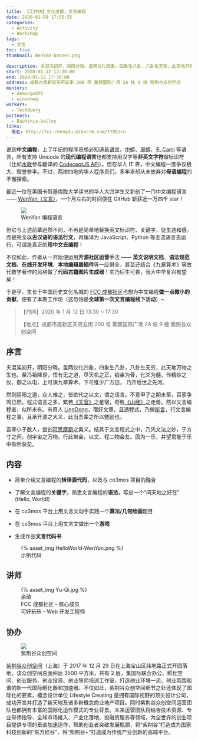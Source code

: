```yaml
---
title: 【工作坊】文化成都，文言编程
date: 2020-01-09 17:55:55
categories:
  - Activity
  - Workshop
tags:
  - 文言
toc: true
thumbnail: WenYan-banner.png

description: 夫混沌初开，阴阳分晓。盖两仪化四象，四象生八卦，八卦生无穷，此天地万物之生也。至冯祖降世，悟有无之道，尽天机之正，锻金为骨，化爻为髓，作精妙之仪，御之以电，上可演九章算术，下可推少广方田，乃开后世之先河。
start: 2020-01-12 13:30:00
end: 2020-01-12 17:30:00
address: 成都市高新区天府五街 200 号 菁蓉国际广场 2A 栋 9 楼 紫荆谷众创空间
mentors:
  - demongodYY
  - winsonwq
workers:
  - TechQuery
partners:
  - Bauhinia-Valley
links:
  报名: http://fcc-chengdu.mikecrm.com/tY0BJru
---
```


说到**中文编程**，上了年纪的程序员想必知道[易语言][1]、[中蟒][2]、[周蟒][3]、[孔 Caml][4] 等语言，所有支持 Unicode 的**现代编程语言**也都支持用汉字等**非英文字符**做标识符（比如[水歌][5]参与翻译的 [CodeceptJS API][6]）。但在华人 IT 界，中文编程一直争议极大、毁誉参半。不过，两岸四地的华人程序员们，多年来却从未放弃对**母语编程**的不懈探索。

最近一位在美国卡耐基梅陇大学读书的华人大四学生又新创了一门中文编程语言 —— [WenYan（文言）][7]，一个月左右的时间便在 GitHub 斩获近一万四千 star！

<figure>
    <img src="https://github.com/LingDong-/wenyan-lang/raw/master/screenshots/logo.png">
    <figcaption>WenYan 编程语言</figcaption>
</figure>

但它与上述前辈迥然不同，不再是简单地替换英文标识符、关键字，徒生违和感，而是完全**以古汉语的语法行文**，再编译为 JavaScript、Python 等主流语言去运行，可谓是真正的**用中文去编程**！

不仅如此，作者从一开始便运用**开源社区运营**手法 —— **英文说明文档**、**语法规范文档**、**在线开发环境**、**本地编辑器插件**等一应俱全，甚至还结合《九章算术》等古代数学著作的风格做了**代码古籍图片生成器**！实乃后生可畏，我大中华复兴有望矣！

于是乎，生长于中国历史文化名城的 [FCC 成都社区][8]也想为中文编程**做一点微小的贡献**，便有了本期工作坊（这恐怕是**全球第一次文言编程线下活动**）~

> 【时间】2020 年 1 月 12 日 13:30 ~ 17:30
>
> 【地点】成都市高新区天府五街 200 号 菁蓉国际广场 2A 栋 9 楼 紫荆谷众创空间

<!-- more -->

## 序言

夫混沌初开，阴阳分晓。盖两仪化四象，四象生八卦，八卦生无穷，此天地万物之生也。至冯祖降世，悟有无之道，尽天机之正，锻金为骨，化爻为髓，作精妙之仪，御之以电，上可演九章算术，下可推少广方田， 乃开后世之先河。

然则阴阳之道，众人难之，皆欲代之以文，谓之语言。不意甲子之期未至，百家争鸣已然，程式语言之多，繁若[《天官》](https://ctext.org/shiji/tian-guan-shu/zh)之星宿，奇胜[《山经》](https://en.wikipedia.org/wiki/Classic_of_Mountains_and_Seas)之走兽。然以文言编程者，似所未有。有奇人 [LingDong](https://github.com/LingDong-)，宿好文章，且通程式，乃做[斯言](https://wy-lang.org/)，行文言编程之事。且承开源之大义，此当吾辈之所以勉励也。

吾辈小子数人，尝创[可思摩斯](https://cocoet.cn/co3mos/projects/view)之奥义。结其于文言程式之中，乃凭文法之妙，于方寸之间，创宇宙之万物。行此聚会，以文、程二物会友。固为一乐，并望君能于乐中有所获矣。

## 内容

- 简单介绍文言编程的**转译源代码**，以及与 co3mos 项目的融合

- 了解文言编程的**关键字**，熟悉文言编程的**语法**，写出一个“问天地之好在” (Hello, World!)

- 在 co3mos 平台上用文言文动手实践一个**算法/几何绘画**题目

- 在 co3mos 平台上用文言文做出一个**游戏**

- 生成作品**文言代码书**

<figure>
{% asset_img HelloWorld-WenYan.png %}
    <figcaption>示例代码</figcaption>
</figure>

## 讲师

<figure>
{% asset_img Yu-Qi.jpg %}
    <figcaption>余琦</figcaption>
    <figcaption>FCC 成都社区 - 核心成员</figcaption>
    <figcaption>可好玩乐 - Web 开发工程师</figcaption>
</figure>

## 协办

<figure>
    <img src="../../../partner/bauhinia-valley/BV-logo.png">
    <figcaption>紫荆谷众创空间</figcaption>
</figure>

[紫荆谷众创空间][9]（上海）于 2017 年 12 月 29 日在上海宝山区纬地路正式开园落地，该众创空间总面积达 3500 平方米，共有 2 层，集国际联合办公、孵化空间、创业服务、创业投资、创业导师培训工作室，打造创业环境一流、创业氛围和谐的新一代国际孵化器和加速器。不仅如此，紫荆谷众创空间细节之处还体现了国际化的要素，概念设计单位 Lifestyle Creating 是拥有国际视野的顶尖设计公司，成功开发并打造了新天地及诸多新概念商业地产项目。同时紫荆谷众创空间运营团队也都拥有丰富的国际化运作模式的专业背景。未来运营团队将结合技术资源、专业导师指导、全球市场接入、产业化落地、投融资服务等领域，为全世界的创业项目提供专项的垂直加速运作，帮助创业者突破发展瓶颈，将“紫荆谷”打造成为国家科技创新的“东方硅谷”，将“紫荆谷+”打造成为传统产业创新的高端平台。

[1]: http://www.eyuyan.com/
[2]: http://www.chinesepython.org/
[3]: https://github.com/gasolin/zhpy
[4]: https://github.com/wass80/CoCaml
[5]: https://github.com/TechQuery
[6]: https://codecept.io/translation/#chinese
[7]: https://wy-lang.org/
[8]: https://fcc-cd.tk/
[9]: http://www.bauhiniavalley.com/
